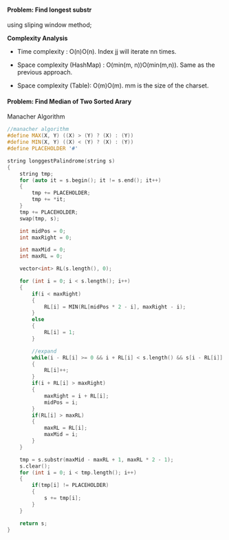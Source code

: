 #### Problem: Find longest substr

using sliping window method;

**Complexity Analysis**

- Time complexity : O(n)O(n). Index jj will iterate nn times.

- Space complexity (HashMap) : O(min(m, n))O(min(m,n)). Same as the previous approach.

- Space complexity (Table): O(m)O(m). mm is the size of the charset.

#### Problem: Find Median of Two Sorted Arary

Manacher Algorithm

```c++
//manacher algorithm
#define MAX(X, Y) ((X) > (Y) ? (X) : (Y))
#define MIN(X, Y) ((X) < (Y) ? (X) : (Y))
#define PLACEHOLDER '#'

string longgestPalindrome(string s)
{
    string tmp;
    for (auto it = s.begin(); it != s.end(); it++)
    {
        tmp += PLACEHOLDER;
        tmp += *it;
    }
    tmp += PLACEHOLDER;
    swap(tmp, s);

    int midPos = 0;
    int maxRight = 0;

    int maxMid = 0;
    int maxRL = 0;

    vector<int> RL(s.length(), 0);

    for (int i = 0; i < s.length(); i++)
    {
        if(i < maxRight)
        {
            RL[i] = MIN(RL[midPos * 2 - i], maxRight - i);
        }
        else
        {
            RL[i] = 1;
        }

        //expand
        while(i - RL[i] >= 0 && i + RL[i] < s.length() && s[i - RL[i]] == s[i + RL[i]])
        {
            RL[i]++;
        }
        if(i + RL[i] > maxRight)
        {
            maxRight = i + RL[i];
            midPos = i;
        }
        if(RL[i] > maxRL)
        {
            maxRL = RL[i];
            maxMid = i;
        }
    }

    tmp = s.substr(maxMid - maxRL + 1, maxRL * 2 - 1);
    s.clear();
    for (int i = 0; i < tmp.length(); i++)
    {
        if(tmp[i] != PLACEHOLDER)
        {
            s += tmp[i];
        }
    }

    return s;
}
```
